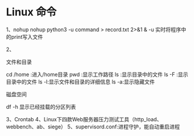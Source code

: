 # Linux 命令

1、nohup
nohup python3 -u command > record.txt 2>&1 &
-u 实时将程序中的print写入文件

2、

文件和目录

cd /home  :进入/home目录
pwd :显示工作路径
ls :显示目录中的文件
ls -F :显示目录中的文件
ls -l:显示文件和目录的详细信息
ls -a:显示隐藏文件

磁盘空间

df -h 显示已经挂载的分区列表

3、Crontab
4、Linux下四款Web服务器压力测试工具（http_load、webbench、ab、siege）
5、supervisord.conf:进程守护，能自动重启进程